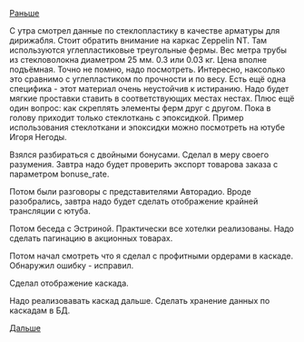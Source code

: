 [Раньше](2017.11.13.md)

С утра смотрел данные по стеклопластику в качестве арматуры для дирижабля. Стоит обратить внимание на каркас Zeppelin NT. Там используются углепластиковые треугольные фермы.
Вес метра трубы из стекловолокна диаметром 25 мм. 0.3 или 0.03 кг. Цена вполне подъёмная. Точно не помню, надо посмотреть. Интересно, наксолько это сравнимо с углепластиком по прочности и по весу. Есть ещё одна специфика - этот материал очень неустойчив к истиранию. Надо будет мягкие проставки ставить в соответствующих местах нестах. 
Плюс ещё один вопрос: как скреплять элементы ферм друг с другом. Пока в голову приходит только стеклоткань с эпоксидкой. Пример использования стеклоткани и эпоксидки можно посмотреть на ютубе Игоря Негоды.

Взялся разбираться с двойными бонусами.
Сделал в меру своего разумения.
Завтра надо будет проверить экспорт товарова заказа с параметром bonuse_rate.

Потом были разговоры с представителями Авторадио. Вроде разобрались, завтра надо будет сделать отображение крайней трансляции с ютуба.

Потом беседа с Эстриной. Практически все хотелки реализованы. Надо сделать пагинацию в акционных товарах.

Потом начал смотреть что я сделал с профитными ордерами в каскаде. Обнаружил ошибку - исправил.

Сделал отображение каскада.

Надо реализовавать каскад дальше. Сделать хранение данных по каскадам в БД.

[Дальше](2017.11.15.md)